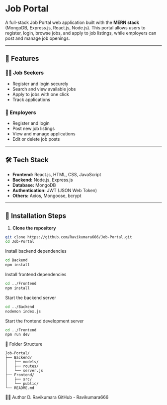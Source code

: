 # Job Portal

A full-stack Job Portal web application built with the **MERN stack** (MongoDB, Express.js, React.js, Node.js). This portal allows users to register, login, browse jobs, and apply to job listings, while employers can post and manage job openings.

---

## 🌟 Features

### 👨‍💼 Job Seekers
- Register and login securely
- Search and view available jobs
- Apply to jobs with one click
- Track applications

### 🏢 Employers
- Register and login
- Post new job listings
- View and manage applications
- Edit or delete job posts

---

## 🛠️ Tech Stack

- **Frontend:** React.js, HTML, CSS, JavaScript
- **Backend:** Node.js, Express.js
- **Database:** MongoDB
- **Authentication:** JWT (JSON Web Token)
- **Others:** Axios, Mongoose, bcrypt

---

## 🔧 Installation Steps

1. **Clone the repository**

```bash
git clone https://github.com/Ravikumara666/Job-Portal.git
cd Job-Portal
```
Install backend dependencies

```bash
cd Backend
npm install
```
Install frontend dependencies
```bash
cd ../Frontend
npm install
```
Start the backend server

```bash
cd ../Backend
nodemon index.js
```
Start the frontend development server
```bash
cd ../Frontend
npm run dev
```
📁 Folder Structure
```
Job-Portal/
├── Backend/
│   ├── models/
│   ├── routes/
│   └── server.js
├── Frontend/
│   ├── src/
│   └── public/
└── README.md
```

🙋‍♂️ Author
D. Ravikumara
GitHub - Ravikumara666


